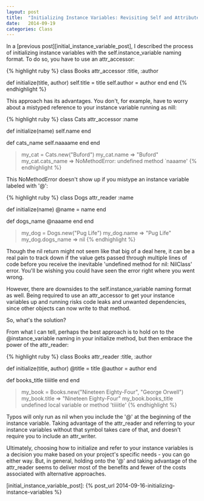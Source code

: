 ```yaml
---
layout: post
title:  "Initializing Instance Variables: Revisiting Self and Attributes"
date:   2014-09-19 
categories: Class
---
```


In a [previous post][initial_instance_variable_post], I described the process of initializing instance variables with the self.instance_variable naming format. To do so, you have to use an attr_accessor:

{% highlight ruby %}
class Books
  attr_accessor :title, :author

  def initialize(title, author)
    self.title = title
    self.author = author
  end
end
{% endhighlight %}

This approach has its advantages. You don't, for example, have to worry about a mistyped reference to your instance variable running as nill:

{% highlight ruby %}
class Cats
  attr_accessor :name

  def initialize(name)
    self.name
  end

  def cats_name
    self.naaaame
  end
end

> my_cat = Cats.new("Buford")
> my_cat.name
=> "Buford"
> my_cat.cats_name
=> NoMethodError: undefined method `naaame'
{% endhighlight %}

This NoMethodError doesn't show up if you mistype an instance variable labeled with '@':

{% highlight ruby %}
class Dogs
  attr_reader :name

  def initialize(name)
    @name = name
  end

  def dogs_name
    @naaame
  end
end

> my_dog = Dogs.new("Pug Life")
> my_dog.name
=> "Pug Life"
> my_dog.dogs_name
=> nil
{% endhighlight %}

Though the nil return might not seem like that big of a deal here, it can be a real pain to track down if the value gets passed through multiple lines of code before you receive the inevitable 'undefined method for nil: NilClass' error. You'll be wishing you could have seen the error right where you went wrong.

However, there are downsides to the self.instance_variable naming format as well. Being required to use an attr_accessor to get your instance variables up and running risks code leaks and unwanted dependencies, since other objects can now write to that method.

So, what's the solution?

From what I can tell, perhaps the best approach is to hold on to the @instance_variable naming in your initialize method, but then embrace the power of the attr_reader: 

{% highlight ruby %}
class Books
  attr_reader :title, :author

  def initialize(title, author)
    @title = title
    @author = author
  end

  def books_title
    tiiiitle
  end
end

> my_book = Books.new("Nineteen Eighty-Four", "George Orwell")
> my_book.title
=> "Nineteen Eighty-Four"
> my_book.books_title
> undefined local variable or method 'tiiiitle'
{% endhighlight %}

Typos will only run as nil when you include the '@' at the beginning of the instance variable. Taking advantage of the attr_reader and referring to your instance variables without that symbol takes care of that, and doesn't require you to include an attr_writer.

Ultimately, choosing how to initialize and refer to your instance variables is a decision you make based on your project's specific needs - you can go either way. But, in general, holding onto the '@' and taking advantage of the attr_reader seems to deliver most of the benefits and fewer of the costs associated with alternative approaches. 

[initial_instance_variable_post]: {% post_url 2014-09-16-initializing-instance-variables %}